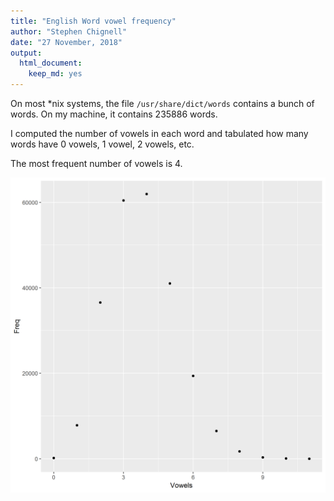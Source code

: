 ```yaml
---
title: "English Word vowel frequency"
author: "Stephen Chignell"
date: "27 November, 2018"
output:
  html_document:
    keep_md: yes
---
```




On most *nix systems, the file `/usr/share/dict/words` contains a bunch of words. On my machine, it contains 235886 words.

I computed the number of vowels in each word and tabulated how many words have 0 vowels, 1 vowel, 2 vowels, etc.

The most frequent number of vowels is 4.


![*Fig. 1* A histogram showing the number vowels in English words.](hist_vowels.png)

